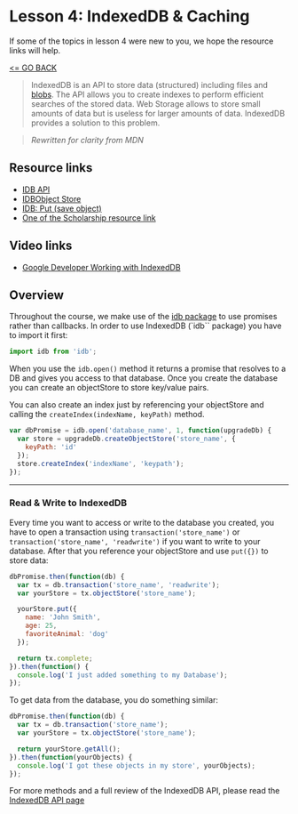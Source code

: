 # Lesson 4: IndexedDB & Caching

If some of the topics in lesson 4 were new to you, we hope the resource links will help.

[<= GO BACK ](../README.md)

> IndexedDB is an API to store data (structured) including files and [blobs](https://en.wikipedia.org/wiki/Binary_large_object).
> The API allows you to create indexes to perform efficient searches of the stored data.
> Web Storage allows to store small amounts of data but is useless for larger amounts of data.
> IndexedDB provides a solution to this problem.

> *_Rewritten for clarity from MDN_*

## Resource links

* [IDB API](https://developer.mozilla.org/en-US/docs/Web/API/IndexedDB_API)
* [IDBObject Store](https://developer.mozilla.org/en-US/docs/Web/API/IDBObjectStore)
* [IDB: Put (save object)](https://developer.mozilla.org/en-US/docs/Web/API/IDBObjectStore/put)
* [One of the Scholarship resource link](https://github.com/khaledkzy/Udacity-Notes/tree/master/IndexedDB%20and%20Caching)


## Video links

* [Google Developer Working with IndexedDB](https://www.youtube.com/watch?v=vCumk1sXHcY)

## Overview

Throughout the course, we make use of the [idb package](https://www.npmjs.com/package/idb) to use promises rather than callbacks. In order to use IndexedDB (`idb`` package) you have to import it first:

```Javascript
import idb from 'idb';
```

When you use the `idb.open()` method it returns a promise that resolves to a DB and gives you access to that database. Once you create the database you can create an objectStore to store key/value pairs.

You can also create an index just by referencing your objectStore and calling the `createIndex(indexName, keyPath)` method.

```Javascript
var dbPromise = idb.open('database_name', 1, function(upgradeDb) {
  var store = upgradeDb.createObjectStore('store_name', {
    keyPath: 'id'
  });
  store.createIndex('indexName', 'keypath');
});
```
---

### Read & Write to IndexedDB

Every time you want to access or write to the database you created, you have to open a transaction using `transaction('store_name')` or `transaction('store_name', 'readwrite')`  if you want to write to your database. After that you reference your objectStore and use `put({})` to store data:

```Javascript
dbPromise.then(function(db) {
  var tx = db.transaction('store_name', 'readwrite');
  var yourStore = tx.objectStore('store_name');

  yourStore.put({
    name: 'John Smith',
    age: 25,
    favoriteAnimal: 'dog'
  });

  return tx.complete;
}).then(function() {
  console.log('I just added something to my Database');
});
```

To get data from the database, you do something similar:

```Javascript
dbPromise.then(function(db) {
  var tx = db.transaction('store_name');
  var yourStore = tx.objectStore('store_name');

  return yourStore.getAll();
}).then(function(yourObjects) {
  console.log('I got these objects in my store', yourObjects);
});
```

For more methods and a full review of the IndexedDB API, please read the [IndexedDB API page](https://developer.mozilla.org/en-US/docs/Web/API/IndexedDB_API)
